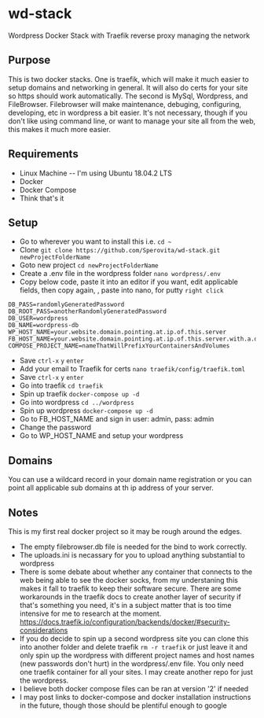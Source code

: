 # wd-stack
Wordpress Docker Stack with Traefik reverse proxy managing the network

## Purpose
This is two docker stacks. One is traefik, which will make it much easier to setup domains and networking in general. It will also do certs for your site so https should work automatically. The second is MySql, Wordpress, and FileBrowser. Filebrowser will make maintenance, debuging, configuring, developing, etc in wordpress a bit easier. It's not necessary, though if you don't like using command line, or want to manage your site all from the web, this makes it much more easier. 

## Requirements
- Linux Machine
-- I'm using Ubuntu 18.04.2 LTS
- Docker
- Docker Compose
- Think that's it

## Setup

- Go to wherever you want to install this i.e. `cd ~`
- Clone `git clone https://github.com/Sperovita/wd-stack.git newProjectFolderName`
- Goto new project `cd newProjectFolderName`
- Create a .env file in the wordpress folder `nano wordpress/.env`
- Copy below code, paste it into an editor if you want, edit applicable fields, then copy again, , paste into nano, for putty `right click`
```
DB_PASS=randomlyGeneratedPassword
DB_ROOT_PASS=anotherRandomlyGeneratedPassword
DB_USER=wordpress
DB_NAME=wordpress-db
WP_HOST_NAME=your.website.domain.pointing.at.ip.of.this.server
FB_HOST_NAME=your.website.domain.pointing.at.ip.of.this.server.with.a.different.subdomain.for.the.file.browser
COMPOSE_PROJECT_NAME=nameThatWillPrefixYourContainersAndVolumes
```
- Save `ctrl-x` `y` `enter`
- Add your email to Traefik for certs `nano traefik/config/traefik.toml`
- Save `ctrl-x` `y` `enter`
- Go into traefik `cd traefik`
- Spin up traefik `docker-compose up -d`
- Go into wordpress `cd ../wordpress`
- Spin up wordpress `docker-compose up -d`
- Go to FB_HOST_NAME and sign in user: admin, pass: admin
- Change the password
- Go to WP_HOST_NAME and setup your wordpress

## Domains

You can use a wildcard record in your domain name registration or you can point all applicable sub domains at th ip address of your server.

## Notes

This is my first real docker project so it may be rough around the edges.

- The empty filebrowser.db file is needed for the bind to work correctly.
- The uploads.ini is necassary for you to upload anything substantial to wordpress
- There is some debate about whether any container that connects to the web being able to see the docker socks, from my understaning this makes it fall to traefik to keep their software secure. There are some workarounds in the traefik docs to create another layer of security if that's something you need, it's in a subject matter that is too time intensive for me to research at the moment. https://docs.traefik.io/configuration/backends/docker/#security-considerations
- If you do decide to spin up a second wordpress site you can clone this into another folder and delete traefik `rm -r traefik` or just leave it and only spin up the wordpress with different project names and host names (new passwords don't hurt) in the wordpress/.env file. You only need one traefik container for all your sites. I may create another repo for just the wordpress.
- I believe both docker compose files can be ran at version '2' if needed
- I may post links to docker-compose and docker installation instructions in the future, though those should be plentiful enough to google
